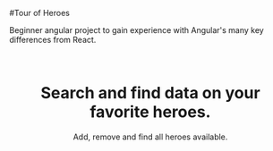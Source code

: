 #Tour of Heroes

Beginner angular project to gain experience with Angular's many key differences from React.

<br>
<h1 align="center">Search and find data on your favorite heroes.</h1>

<div align="center">
Add, remove and find all heroes available.
</div>

 <br/>

